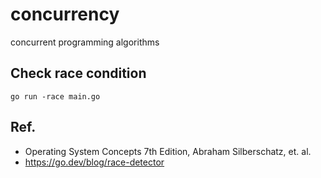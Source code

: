 # concurrency
concurrent programming algorithms


## Check race condition
```
go run -race main.go
```





## Ref.
- Operating System Concepts 7th Edition, Abraham Silberschatz, et. al.
- https://go.dev/blog/race-detector